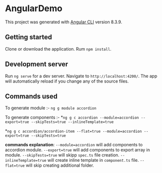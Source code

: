 # AngularDemo

This project was generated with [Angular CLI](https://github.com/angular/angular-cli) version 8.3.9.

## Getting started

Clone or download the application. Rum `npm install`.

## Development server

Run `ng serve` for a dev server. Navigate to `http://localhost:4200/`. The app will automatically reload if you change any of the source files.

## Commands used

To generate module :- `ng g module accordion` 

To generate components :-
*`ng g c accordion --module=accordion --export=true --skipTests=true --inlineTemplate=true`

*`ng g c accordion/accordion-item --flat=true --module=accordion --export=true --skipTests=true`

**commands explanation**:
`--module=accordion` will add components to accordion module.
`--export=true` will add components to export array in module.
`--skipTests=true` will skipp `spec.ts` file creation.
`--inlineTemplate=true` will create inline template in `component.ts` file.
`--flat=true` will skip creating additional folder.
